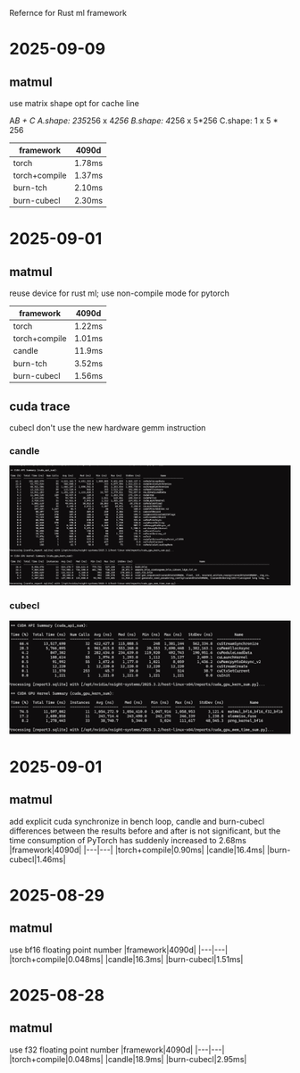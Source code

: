 Refernce for Rust ml framework

# 2025-09-09
## matmul
use matrix shape opt for cache line

A*B + C
A.shape: 235*256 x 4*256
B.shape: 4*256 x 5*256
C.shape: 1 x 5 * 256


|framework|4090d|
|---|---|
|torch|1.78ms|
|torch+compile|1.37ms|
|burn-tch|2.10ms|
|burn-cubecl|2.30ms|

# 2025-09-01
## matmul
reuse device for rust ml; use non-compile mode for pytorch

|framework|4090d|
|---|---|
|torch|1.22ms|
|torch+compile|1.01ms|
|candle|11.9ms|
|burn-tch|3.52ms|
|burn-cubecl|1.56ms|
## cuda trace
cubecl don't use the new hardware gemm instruction
### candle
![](https://raw.githubusercontent.com/passchaos/sundry/main/images/20250908123006523.png)
### cubecl
![](https://raw.githubusercontent.com/passchaos/sundry/main/images/20250908123220416.png)


# 2025-09-01
## matmul
add explicit cuda synchronize in bench loop, candle and burn-cubecl differences
between the results before and after is not significant, but the time consumption
of PyTorch has suddenly increased to 2.68ms
|framework|4090d|
|---|---|
|torch+compile|0.90ms|
|candle|16.4ms|
|burn-cubecl|1.46ms|

# 2025-08-29
## matmul
use bf16 floating point number
|framework|4090d|
|---|---|
|torch+compile|0.048ms|
|candle|16.3ms|
|burn-cubecl|1.51ms|

# 2025-08-28
## matmul
use f32 floating point number
|framework|4090d|
|---|---|
|torch+compile|0.048ms|
|candle|18.9ms|
|burn-cubecl|2.95ms|
